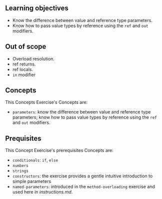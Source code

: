 ## Learning objectives

- Know the difference between value and reference type parameters.
- Know how to pass value types by reference using the `ref` and `out` modifiers.

## Out of scope

- Overload resolution.
- ref returns.
- ref locals.
- `in` modifier

## Concepts

This Concepts Exercise's Concepts are:

- `parameters`: know the difference between value and reference type parameters; know how to pass value types by reference using the `ref` and `out` modifiers.

## Prequisites

This Concept Exercise's prerequisites Concepts are:

- `conditionals`: `if`, `else`
- `numbers`
- `strings`
- `constructors`: the exercise provides a gentle intuitive introduction to simple parameters
- `named-parameters`: introduced in the `method-overloading` exercise and used here in _instructions.md_.
